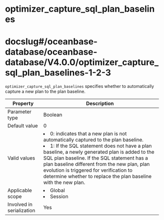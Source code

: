 optimizer_capture_sql_plan_baselines
=========================================================
# docslug#/oceanbase-database/oceanbase-database/V4.0.0/optimizer_capture_sql_plan_baselines-1-2-3
`optimizer_capture_sql_plan_baselines` specifies whether to automatically capture a new plan to the plan baseline.


| **Property** | **Description** |
|---------|----------------------------------------------------------------------------------------------------------------------------------------------------------------------------------------------------------------------------------------------------------------------|
| Parameter type | Boolean |
| Default value | 0 |
| Valid values | <li> 0: indicates that a new plan is not automatically captured to the plan baseline.    <li> 1: If the SQL statement does not have a plan baseline, a newly generated plan is added to the SQL plan baseline. If the SQL statement has a plan baseline different from the new plan, plan evolution is triggered for verification to determine whether to replace the plan baseline with the new plan.  |
| Applicable scope | <li> Global   <li> Session |
| Involved in serialization | Yes |


